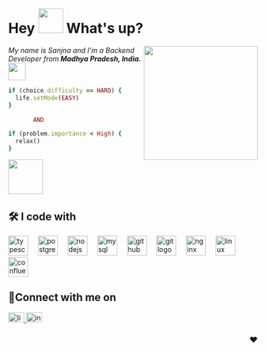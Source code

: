 <div align="left">
  <h1>Hey <img src="https://emojis.slackmojis.com/emojis/images/1577305505/7373/hand_wave.gif?1577305505" width="50"/> What's up?</h1>
  <img  align="right" src="https://camo.githubusercontent.com/62da68eb62b1e5f175f7d1f0191dd89a653d7908feb22d37d4a0ab07365d6791/68747470733a2f2f6d656469612e67697068792e636f6d2f6d656469612f4d3967624264396e6244724f5475314d71782f67697068792e676966" height="230" width="230" />
</div>

<p><em>My name is Sanjna and I'm a Backend Developer from</em><b><em> Madhya Pradesh, India.</em></b><img src="https://th.bing.com/th/id/R.1f4caac1df5351305e892977139006a9?rik=vbet9D%2fj%2flY8qg&riu=http%3a%2f%2fwww.pngmart.com%2ffiles%2f7%2fIndia-Map-Transparent-PNG.png&ehk=Re%2fTCzEZ993Y5goDY1MovlkdHIiO1Ub6e4LjN0wo5uI%3d&risl=&pid=ImgRaw&r=0" height="35" width="35"/></p>

```ruby
if (choice.difficulty == HARD) {
  life.setMode(EASY)
}

       AND

if (problem.importance < High) {
  relax()
}
```

<p>
    <img align="left" src="https://i.pinimg.com/originals/ee/ac/fd/eeacfdd2363c3685f01e3729cf9b6aff.jpg" height="70" width="70"/>
</p>

### <br>

### <br>

## 🛠 I code with

<div align="left">
  <img src="https://cdn.jsdelivr.net/gh/devicons/devicon/icons/typescript/typescript-original.svg" height="40" alt="typescript logo" />
  <img width="12" />
  <img src="https://cdn.jsdelivr.net/gh/devicons/devicon/icons/postgresql/postgresql-original.svg" height="40" alt="postgresql logo" />
  <img width="12" />
  <img src="https://cdn.jsdelivr.net/gh/devicons/devicon/icons/nodejs/nodejs-original.svg" height="40" alt="nodejs logo" />
  <img width="12" />
  <img src="https://cdn.jsdelivr.net/gh/devicons/devicon/icons/mysql/mysql-original.svg" height="40" alt="mysql logo" />
  <img width="12" />
  <img src="https://cdn.jsdelivr.net/gh/devicons/devicon/icons/github/github-original.svg" height="40" alt="github logo" />
  <img width="12" />
  <img src="https://cdn.jsdelivr.net/gh/devicons/devicon/icons/git/git-original.svg" height="40" alt="git logo" />
  <img width="12" />
  <img src="https://cdn.jsdelivr.net/gh/devicons/devicon/icons/nginx/nginx-original.svg" height="40" alt="nginx logo" />
  <img width="12" />
  <img src="https://cdn.jsdelivr.net/gh/devicons/devicon/icons/linux/linux-original.svg" height="40" alt="linux logo" />
  <img width="12" />
  <img src="https://cdn.jsdelivr.net/gh/devicons/devicon/icons/confluence/confluence-original.svg" height="40" alt="confluence logo" />
</div>

## 💼Connect with me on

<div align="left">
  <a href="https://www.linkedin.com/in/sanjna-panwar-33b837220/" target="_blank">
    <img src="https://raw.githubusercontent.com/maurodesouza/profile-readme-generator/master/src/assets/icons/social/linkedin/default.svg" width="32" height="20" alt="linkedin logo"  />
  </a>
  <a href="https://www.instagram.com/_sanjna_panwar_/" target="_blank">
    <img src="https://raw.githubusercontent.com/maurodesouza/profile-readme-generator/master/src/assets/icons/social/instagram/default.svg" width="32" height="20" alt="instagram logo"  />
  </a>
</div>

<div align="right">
<h3>❤</h3>
</div>
